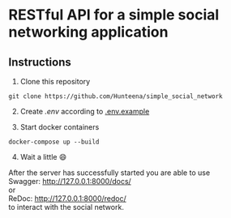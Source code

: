 # RESTful API for a simple social networking application

## Instructions

1. Clone this repository
```shell
git clone https://github.com/Hunteena/simple_social_network
```
2. Create _.env_ according to [.env.example](.env.example)

3. Start docker containers
```shell
docker-compose up --build
```
4. Wait a little :smile:


After the server has successfully started you are able to use  
Swagger: http://127.0.0.1:8000/docs/  
or  
ReDoc: http://127.0.0.1:8000/redoc/  
to interact with the social network.